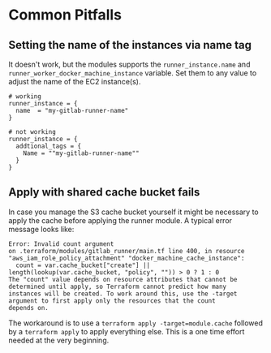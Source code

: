 # Common Pitfalls

## Setting the name of the instances via name tag

It doesn't work, but the modules supports the `runner_instance.name` and `runner_worker_docker_machine_instance` variable. Set them
to any value to adjust the name of the EC2 instance(s).

```hcl
# working
runner_instance = {
  name  = "my-gitlab-runner-name"
}

# not working
runner_instance = {
  addtional_tags = {
    Name = ""my-gitlab-runner-name""
  }
}
```

## Apply with shared cache bucket fails

In case you manage the S3 cache bucket yourself it might be necessary to apply the cache before applying the runner module. A
typical error message looks like:

```text
Error: Invalid count argument
on .terraform/modules/gitlab_runner/main.tf line 400, in resource "aws_iam_role_policy_attachment" "docker_machine_cache_instance":
  count = var.cache_bucket["create"] || length(lookup(var.cache_bucket, "policy", "")) > 0 ? 1 : 0
The "count" value depends on resource attributes that cannot be determined until apply, so Terraform cannot predict how many
instances will be created. To work around this, use the -target argument to first apply only the resources that the count
depends on.
```

The workaround is to use a `terraform apply -target=module.cache` followed by a `terraform apply` to apply everything else. This is
a one time effort needed at the very beginning.
